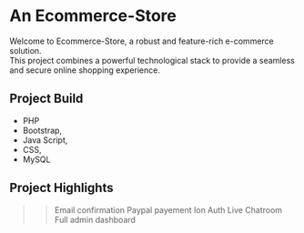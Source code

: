 # An Ecommerce-Store
Welcome to Ecommerce-Store, a robust and feature-rich e-commerce solution.  
This project combines a powerful technological stack to provide a seamless and secure online shopping experience.

## Project Build
* PHP
* Bootstrap,
* Java Script,
* CSS,
*  MySQL

## Project Highlights
>> Email confirmation
>> Paypal payement
>> Ion Auth
>> Live Chatroom
>> Full admin dashboard

